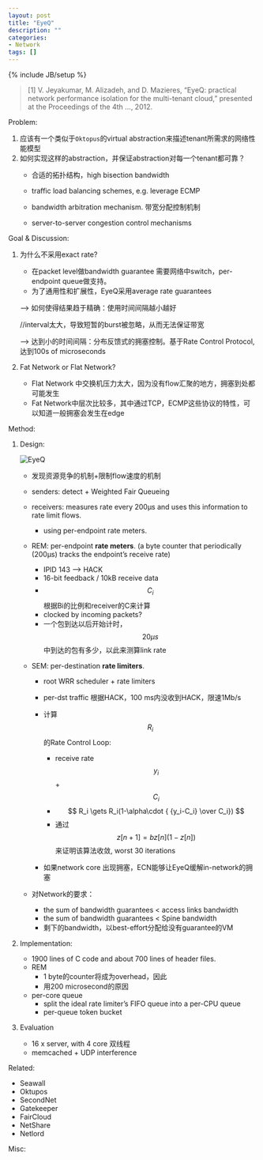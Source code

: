 ```yaml
---
layout: post
title: "EyeQ"
description: ""
categories: 
- Network
tags: []
---
```

{% include JB/setup %}

>[1]	V. Jeyakumar, M. Alizadeh, and D. Mazieres, “EyeQ: practical network performance isolation for the multi-tenant cloud,” presented at the Proceedings of the 4th …, 2012.

Problem:

1. 应该有一个类似于``Oktopus``的virtual abstraction来描述tenant所需求的网络性能模型
2. 如何实现这样的abstraction，并保证abstraction对每一个tenant都可靠？
	* 合适的拓扑结构，high bisection bandwidth
	* traffic load balancing schemes, e.g. leverage ECMP 
	* bandwidth arbitration mechanism. 带宽分配控制机制

	* server-to-server congestion control mechanisms
	



Goal & Discussion:

1. 为什么不采用exact rate?
	* 在packet level做bandwidth guarantee 需要网络中switch，per-endpoint queue做支持。 
	* 为了通用性和扩展性，EyeQ采用average rate guarantees
	
	--> 如何使得结果趋于精确：使用时间间隔越小越好
	
	//interval太大，导致短暂的burst被忽略，从而无法保证带宽
	
	--> 达到小的时间间隔：分布反馈式的拥塞控制。基于Rate Control Protocol, 达到100s of microseconds
	
2. Fat Network or Flat Network?
	
	* Flat Network 中交换机压力太大，因为没有flow汇聚的地方，拥塞到处都可能发生
	* Fat Network中层次比较多，其中通过TCP，ECMP这些协议的特性，可以知道一般拥塞会发生在edge 

Method:

1. Design:
		
	![EyeQ](http://g.hiphotos.bdimg.com/album/s%3D550%3Bq%3D90%3Bc%3Dxiangce%2C100%2C100/sign=d1761dc6184c510faac4e21f50625410/eaf81a4c510fd9f981189667272dd42a2834a4b5.jpg?referer=679f3dd174094b3682852edd046b&x=.jpg) 
	
	* 发现资源竞争的机制+限制flow速度的机制
	
	* senders: detect + Weighted Fair Queueing
	
	* receivers: measures rate every 200μs and uses this information to rate limit flows. 
		* using per-endpoint rate meters. 
		
	* REM: per-endpoint __rate meters__. (a byte counter that periodically (200μs) tracks the endpoint’s receive rate)
		* IPID 143 --> HACK
		* 16-bit feedback / 10kB receive data
		* $$C_i$$ 根据Bi的比例和receiver的C来计算
		* clocked by incoming packets?
		* 一个包到达以后开始计时，$$20\mu s$$中到达的包有多少，以此来测算link rate

		
	* SEM: per-destination __rate limiters__.
	
		* root WRR scheduler + rate limiters
		* per-dst traffic 根据HACK，100 ms内没收到HACK，限速1Mb/s
		* 计算$$R_i$$ 的Rate Control Loop:
			* receive rate $$y_i$$ + $$C_i$$
			* $$ R_i \gets R_i(1-\alpha\cdot { {y_i-C_i} \over C_i}) $$
			* 通过 $$z[n+1]=bz[n](1-z[n])$$来证明该算法收敛, worst 30 iterations
		
		* 如果network core 出现拥塞，ECN能够让EyeQ缓解in-network的拥塞
	
	* 对Network的要求：
		* the sum of bandwidth guarantees < access links bandwidth
		* the sum of bandwidth guarantees < Spine bandwidth
		* 剩下的bandwidth，以best-effort分配给没有guarantee的VM

2. Implementation:
	* 1900 lines of C code and about 700 lines of header files.
	* REM
		* 1 byte的counter将成为overhead，因此
		* 用200 microsecond的原因
	* per-core queue
		* split the ideal rate limiter’s FIFO queue into a per-CPU queue
		* per-queue token bucket 

3. Evaluation
	* 16 x server, with 4 core 双线程
	* memcached + UDP interference

Related:

* Seawall	
* Oktupos
* SecondNet
* Gatekeeper
* FairCloud
* NetShare
* Netlord


Misc: 